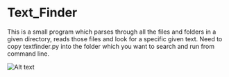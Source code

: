 # Text_Finder

This is a small program which parses through all the files and folders in a given directory, reads those files and look for a specific given text. 
Need to copy textfinder.py into the folder which you want to search and run from command line.

![Alt text](/relative/path/to/img.jpg?raw=true "Optional Title")
